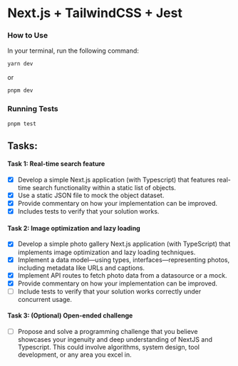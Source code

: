 # Next.js + TailwindCSS + Jest

### How to Use

In your terminal, run the following command:

```bash
yarn dev
```

or

```bash
pnpm dev
```

### Running Tests

```bash
pnpm test
```

## Tasks:

#### Task 1: Real-time search feature

- [x] Develop a simple Next.js application (with Typescript) that features real-time search functionality within a static list of objects.
- [x] Use a static JSON file to mock the object dataset.
- [x] Provide commentary on how your implementation can be improved.
- [x] Includes tests to verify that your solution works.

#### Task 2: Image optimization and lazy loading

- [x] Develop a simple photo gallery Next.js application (with TypeScript) that implements image optimization and lazy loading techniques.
- [x] Implement a data model—using types, interfaces—representing photos, including
      metadata like URLs and captions.
- [x] Implement API routes to fetch photo data from a datasource or a mock.
- [x] Provide commentary on how your implementation can be improved.
- [ ] Include tests to verify that your solution works correctly under concurrent usage.

#### Task 3: (Optional) Open-ended challenge

- [ ] Propose and solve a programming challenge that you believe showcases your ingenuity and
      deep understanding of NextJS and Typescript. This could involve algorithms, system design,
      tool development, or any area you excel in.
